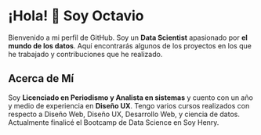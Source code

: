 # ¡Hola! 👋 Soy Octavio

Bienvenido a mi perfil de GitHub. Soy un <strong>Data Scientist</strong> apasionado por <strong>el mundo de los datos</strong>. Aquí encontrarás algunos de los proyectos en los que he trabajado y contribuciones que he realizado.

## Acerca de Mí
Soy <strong>Licenciado en Periodismo y Analista en sistemas</strong> y cuento con un año y medio de experiencia en <strong>Diseño UX</strong>. Tengo varios cursos realizados con respecto a Diseño Web, Diseño UX, Desarrollo Web, y ciencia de datos. Actualmente finalicé el Bootcamp de Data Science en Soy Henry.

